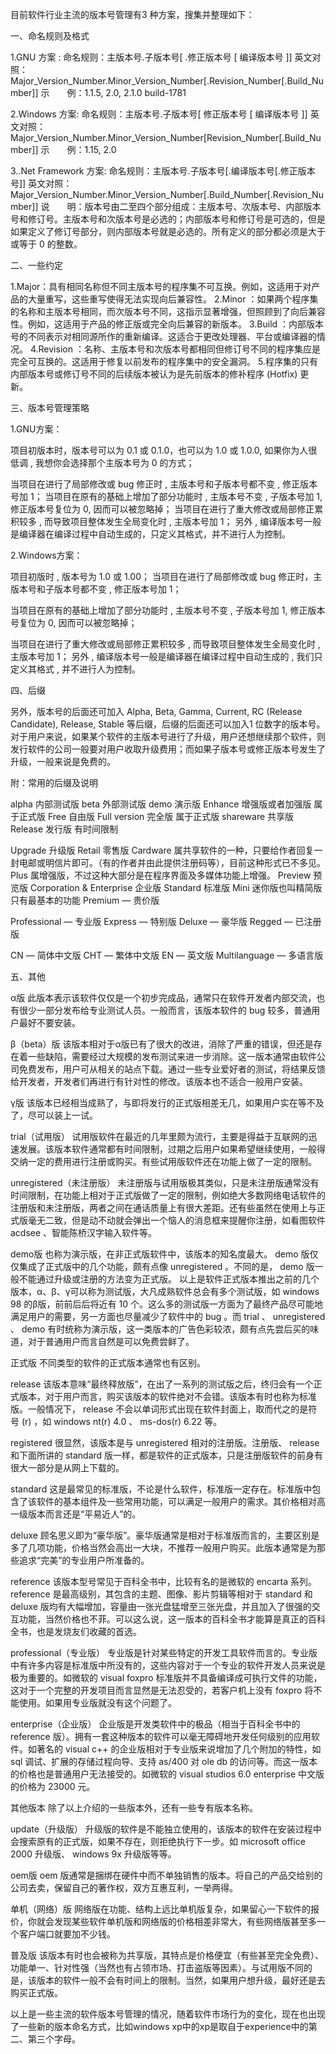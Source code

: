 目前软件行业主流的版本号管理有3 种方案，搜集并整理如下：


一、命名规则及格式


1.GNU 方案 :
命名规则：主版本号.子版本号[ .修正版本号 [ 编译版本号 
]]
英文对照：Major_Version_Number.Minor_Version_Number[.Revision_Number[.Build_Number]]
示　　例：1.1.5, 
2.0, 2.1.0 build-1781


2.Windows 方案:
命名规则：主版本号.子版本号[ 修正版本号 [ 编译版本号 
]]
英文对照：Major_Version_Number.Minor_Version_Number[Revision_Number[.Build_Number]]
示　　例：1.15, 
2.0


3..Net Framework 
方案:
命名规则：主版本号.子版本号[.编译版本号[.修正版本号]]
英文对照：Major_Version_Number.Minor_Version_Number[.Build_Number[.Revision_Number]]
说　　明：版本号由二至四个部分组成：主版本号、次版本号、内部版本号和修订号。主版本号和次版本号是必选的；内部版本号和修订号是可选的，但是如果定义了修订号部分，则内部版本号就是必选的。所有定义的部分都必须是大于或等于 
0 的整数。



二、一些约定


1.Major：具有相同名称但不同主版本号的程序集不可互换。例如，这适用于对产品的大量重写，这些重写使得无法实现向后兼容性。
2.Minor 
：如果两个程序集的名称和主版本号相同，而次版本号不同，这指示显著增强，但照顾到了向后兼容性。例如，这适用于产品的修正版或完全向后兼容的新版本。
3.Build 
：内部版本号的不同表示对相同源所作的重新编译。这适合于更改处理器、平台或编译器的情况。
4.Revision 
：名称、主版本号和次版本号都相同但修订号不同的程序集应是完全可互换的。这适用于修复以前发布的程序集中的安全漏洞。
5.程序集的只有内部版本号或修订号不同的后续版本被认为是先前版本的修补程序 
(Hotfix) 更新。



三、版本号管理策略


1.GNU方案：


项目初版本时，版本号可以为 0.1 或 0.1.0，也可以为 1.0 或 1.0.0, 如果你为人很低调 , 我想你会选择那个主版本号为 0 的方式； 

当项目在进行了局部修改或 bug 修正时 , 主版本号和子版本号都不变 , 修正版本号加 1； 
当项目在原有的基础上增加了部分功能时 , 
主版本号不变 , 子版本号加 1, 修正版本号复位为 0, 因而可以被忽略掉； 
当项目在进行了重大修改或局部修正累积较多 , 
而导致项目整体发生全局变化时 , 主版本号加 1； 
另外 , 编译版本号一般是编译器在编译过程中自动生成的，只定义其格式，并不进行人为控制。 

2.Windows方案：


项目初版时 , 版本号为 1.0 或 1.00； 
当项目在进行了局部修改或 bug 修正时，主版本号和子版本号都不变 , 修正版本号加 1； 

当项目在原有的基础上增加了部分功能时 , 主版本号不变 , 子版本号加 1, 修正版本号复位为 0, 因而可以被忽略掉； 

当项目在进行了重大修改或局部修正累积较多 , 而导致项目整体发生全局变化时 , 主版本号加 1； 
另外 , 
编译版本号一般是编译器在编译过程中自动生成的 , 我们只定义其格式 , 并不进行人为控制。



四、后缀


另外，版本号的后面还可加入 Alpha, Beta, Gamma, Current, RC (Release Candidate), Release, 
Stable 等后缀，后缀的后面还可以加入1 
位数字的版本号。对于用户来说，如果某个软件的主版本号进行了升级，用户还想继续那个软件，则发行软件的公司一般要对用户收取升级费用；而如果子版本号或修正版本号发生了升级，一般来说是免费的。


附：常用的后缀及说明


alpha 内部测试版 
beta 外部测试版 
demo 演示版 
Enhance 增强版或者加强版 属于正式版 
Free 
自由版 
Full version 完全版 属于正式版 
shareware 共享版 
Release 发行版 有时间限制 

Upgrade 升级版 
Retail 零售版 
Cardware 
属共享软件的一种，只要给作者回复一封电邮或明信片即可。（有的作者并由此提供注册码等），目前这种形式已不多见。 
Plus 
属增强版，不过这种大部分是在程序界面及多媒体功能上增强。 
Preview 预览版 
Corporation & Enterprise 
企业版 
Standard 标准版 
Mini 迷你版也叫精简版只有最基本的功能 
Premium — 贵价版 

Professional — 专业版 
Express — 特别版 
Deluxe — 豪华版
Regged — 已注册版 

CN — 简体中文版 
CHT — 繁体中文版 
EN — 英文版 
Multilanguage — 多语言版



五、其他


α版
此版本表示该软件仅仅是一个初步完成品，通常只在软件开发者内部交流，也有很少一部分发布给专业测试人员。一般而言，该版本软件的 bug 
较多，普通用户最好不要安装。


β（beta）版
该版本相对于α版已有了很大的改进，消除了严重的错误，但还是存在着一些缺陷，需要经过大规模的发布测试来进一步消除。这一版本通常由软件公司免费发布，用户可从相关的站点下载。通过一些专业爱好者的测试，将结果反馈给开发者，开发者们再进行有针对性的修改。该版本也不适合一般用户安装。


γ版
该版本已经相当成熟了，与即将发行的正式版相差无几，如果用户实在等不及了，尽可以装上一试。


trial（试用版）
试用版软件在最近的几年里颇为流行，主要是得益于互联网的迅速发展。该版本软件通常都有时间限制，过期之后用户如果希望继续使用，一般得交纳一定的费用进行注册或购买。有些试用版软件还在功能上做了一定的限制。


unregistered（未注册版）
未注册版与试用版极其类似，只是未注册版通常没有时间限制，在功能上相对于正式版做了一定的限制，例如绝大多数网络电话软件的注册版和未注册版，两者之间在通话质量上有很大差距。还有些虽然在使用上与正式版毫无二致，但是动不动就会弹出一个恼人的消息框来提醒你注册，如看图软件 
acdsee 、智能陈桥汉字输入软件等。


demo版
也称为演示版，在非正式版软件中，该版本的知名度最大。 demo 版仅仅集成了正式版中的几个功能，颇有点像 unregistered 
。不同的是， demo 
版一般不能通过升级或注册的方法变为正式版。
以上是软件正式版本推出之前的几个版本，α、β、γ可以称为测试版，大凡成熟软件总会有多个测试版，如 
windows 98 的β版，前前后后将近有 10 个。这么多的测试版一方面为了最终产品尽可能地满足用户的需要，另一方面也尽量减少了软件中的 bug 。而 
trial 、 unregistered 、 demo 
有时统称为演示版，这一类版本的广告色彩较浓，颇有点先尝后买的味道，对于普通用户而言自然是可以免费尝鲜了。


正式版
不同类型的软件的正式版本通常也有区别。


release
该版本意味“最终释放版”，在出了一系列的测试版之后，终归会有一个正式版本，对于用户而言，购买该版本的软件绝对不会错。该版本有时也称为标准版。一般情况下， 
release 不会以单词形式出现在软件封面上，取而代之的是符号 (r) ，如 windows nt(r) 4.0 、 ms-dos(r) 6.22 
等。


registered
很显然，该版本是与 unregistered 相对的注册版。注册版、 release 和下面所讲的 standard 
版一样，都是软件的正式版本，只是注册版软件的前身有很大一部分是从网上下载的。


standard
这是最常见的标准版，不论是什么软件，标准版一定存在。标准版中包含了该软件的基本组件及一些常用功能，可以满足一般用户的需求。其价格相对高一级版本而言还是“平易近人”的。


deluxe
顾名思义即为“豪华版”。豪华版通常是相对于标准版而言的，主要区别是多了几项功能，价格当然会高出一大块，不推荐一般用户购买。此版本通常是为那些追求“完美”的专业用户所准备的。


reference
该版本型号常见于百科全书中，比较有名的是微软的 encarta 系列。 reference 
是最高级别，其包含的主题、图像、影片剪辑等相对于 standard 和 deluxe 
版均有大幅增加，容量由一张光盘猛增至三张光盘，并且加入了很强的交互功能，当然价格也不菲。可以这么说，这一版本的百科全书才能算是真正的百科全书，也是发烧友们收藏的首选。


professional（专业版）
专业版是针对某些特定的开发工具软件而言的。专业版中有许多内容是标准版中所没有的，这些内容对于一个专业的软件开发人员来说是极为重要的。如微软的 
visual foxpro 标准版并不具备编译成可执行文件的功能，这对于一个完整的开发项目而言显然是无法忍受的，若客户机上没有 foxpro 
将不能使用。如果用专业版就没有这个问题了。


enterprise（企业版）
企业版是开发类软件中的极品（相当于百科全书中的 reference 
版）。拥有一套这种版本的软件可以毫无障碍地开发任何级别的应用软件。如著名的 visual c++ 的企业版相对于专业版来说增加了几个附加的特性，如 sql 
调试、扩展的存储过程向导、支持 as/400 对 ole db 的访问等。而这一版本的价格也是普通用户无法接受的。如微软的 visual studios 6.0 
enterprise 中文版的价格为 23000 元。


其他版本
除了以上介绍的一些版本外，还有一些专有版本名称。


update（升级版）
升级版的软件是不能独立使用的，该版本的软件在安装过程中会搜索原有的正式版，如果不存在，则拒绝执行下一步。如 
microsoft office 2000 升级版、 windows 9x 升级版等等。


oem版
oem 版通常是捆绑在硬件中而不单独销售的版本。将自己的产品交给别的公司去卖，保留自己的著作权，双方互惠互利，一举两得。


单机（网络）版
网络版在功能、结构上远比单机版复杂，如果留心一下软件的报价，你就会发现某些软件单机版和网络版的价格相差非常大，有些网络版甚至多一个客户端口就要加不少钱。


普及版
该版本有时也会被称为共享版，其特点是价格便宜（有些甚至完全免费）、功能单一、针对性强（当然也有占领市场、打击盗版等因素）。与试用版不同的是，该版本的软件一般不会有时间上的限制。当然，如果用户想升级，最好还是去购买正式版。


以上是一些主流的软件版本号管理的情况，随着软件市场行为的变化，现在也出现了一些新的版本命名方式，比如windows 
xp中的xp是取自于experience中的第二、第三个字母。